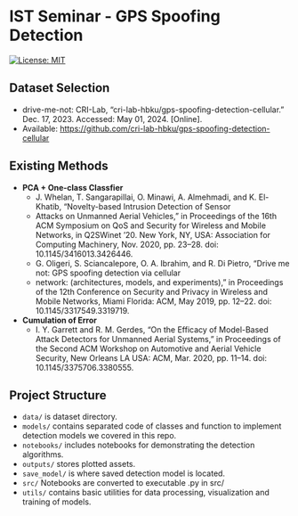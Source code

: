 # IST Seminar - GPS Spoofing Detection

[![License: MIT](https://img.shields.io/badge/License-MIT-yellow.svg)](https://opensource.org/licenses/MIT) 

## Dataset Selection

- drive-me-not: CRI-Lab, “cri-lab-hbku/gps-spoofing-detection-cellular.” Dec. 17, 2023. Accessed: May 01, 2024. [Online].
- Available: https://github.com/cri-lab-hbku/gps-spoofing-detection-cellular

## Existing Methods

- **PCA + One-class Classfier**
  - J. Whelan, T. Sangarapillai, O. Minawi, A. Almehmadi, and K. El-Khatib, “Novelty-based Intrusion Detection of Sensor 
  - Attacks on Unmanned Aerial Vehicles,” in Proceedings of the 16th ACM Symposium on QoS and Security for Wireless and Mobile Networks, in Q2SWinet ’20. New York, NY, USA: Association for Computing Machinery, Nov. 2020, pp. 23–28. doi: 10.1145/3416013.3426446.
  - G. Oligeri, S. Sciancalepore, O. A. Ibrahim, and R. Di Pietro, “Drive me not: GPS spoofing detection via cellular 
  - network: (architectures, models, and experiments),” in Proceedings of the 12th Conference on Security and Privacy in Wireless and Mobile Networks, Miami Florida: ACM, May 2019, pp. 12–22. doi: 10.1145/3317549.3319719.
- **Cumulation of Error**
  - I. Y. Garrett and R. M. Gerdes, “On the Efficacy of Model-Based Attack Detectors for Unmanned Aerial Systems,” 
in Proceedings of the Second ACM Workshop on Automotive and Aerial Vehicle Security, New Orleans LA USA: ACM, Mar. 
2020, pp. 11–14. doi: 10.1145/3375706.3380555.

## Project Structure

- `data/` is dataset directory.
- `models/` contains separated code of classes and function to implement detection models we covered in this repo.
- `notebooks/` includes notebooks for demonstrating the detection algorithms.
- `outputs/` stores plotted assets.
- `save_model/` is where saved detection model is located.
- `src/` Notebooks are converted to executable .py in src/
- `utils/` contains basic utilities for data processing, visualization and training of models.